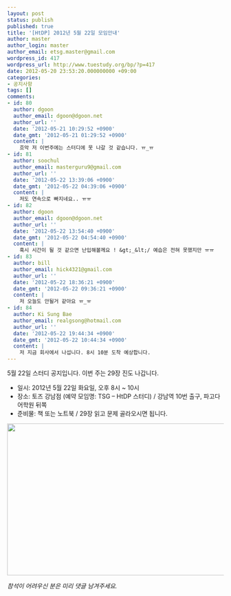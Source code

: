 ```yaml
---
layout: post
status: publish
published: true
title: '[HtDP] 2012년 5월 22일 모임안내'
author: master
author_login: master
author_email: etsg.master@gmail.com
wordpress_id: 417
wordpress_url: http://www.tuestudy.org/bp/?p=417
date: 2012-05-20 23:53:20.000000000 +09:00
categories:
- 공지사항
tags: []
comments:
- id: 80
  author: dgoon
  author_email: dgoon@dgoon.net
  author_url: ''
  date: '2012-05-21 10:29:52 +0900'
  date_gmt: '2012-05-21 01:29:52 +0900'
  content: |
    흐악 저 이번주에는 스터디에 못 나갈 것 같습니다. ㅠ_ㅠ
- id: 81
  author: soochul
  author_email: masterguru9@gmail.com
  author_url: ''
  date: '2012-05-22 13:39:06 +0900'
  date_gmt: '2012-05-22 04:39:06 +0900'
  content: |
    저도 연속으로 빠지네요.. ㅠㅠ
- id: 82
  author: dgoon
  author_email: dgoon@dgoon.net
  author_url: ''
  date: '2012-05-22 13:54:40 +0900'
  date_gmt: '2012-05-22 04:54:40 +0900'
  content: |
    혹시 시간이 될 것 같으면 난입해볼께요 ! &gt;_&lt;/ 예습은 전혀 못했지만 ㅠㅠ
- id: 83
  author: bill
  author_email: hick4321@gmail.com
  author_url: ''
  date: '2012-05-22 18:36:21 +0900'
  date_gmt: '2012-05-22 09:36:21 +0900'
  content: |
    저 오늘도 안될거 같아요 ㅠ_ㅠ
- id: 84
  author: Ki Sung Bae
  author_email: realgsong@hotmail.com
  author_url: ''
  date: '2012-05-22 19:44:34 +0900'
  date_gmt: '2012-05-22 10:44:34 +0900'
  content: |
    저 지금 회사에서 나섭니다. 8시 10분 도착 예상합니다.
---
```

<p>5월 22일 스터디 공지입니다. 이번 주는 29장 진도 나갑니다.</p>

<ul>
<li>일시: 2012년 5월 22일 화요일, 오후 8시 ~ 10시</li>
<li>장소: 토즈 강남점 (예약 모임명: TSG – HtDP 스터디) / 강남역 10번 출구, 파고다 어학원 뒤쪽</li>
<li>준비물: 책 또는 노트북 / 29장 읽고 문제 골라오시면 됩니다.</li>
</ul>

<p><a href="http://www.tuestudy.org/bp/wp-content/uploads/2012/02/toz_kangnam.png"><img src="http://www.tuestudy.org/bp/wp-content/uploads/2012/02/toz_kangnam.png" alt="" title="토즈 강남점" width="715" height="353" class="alignnone size-full wp-image-79" /></a></p>

<p><em>참석이 어려우신 분은 미리 댓글 남겨주세요.</em></p>
